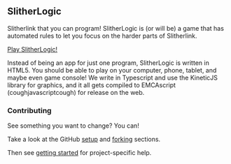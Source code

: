 SlitherLogic
------------

Slitherlink that you can program! SlitherLogic is (or will be) a game that has automated rules to let you focus on the harder parts of Slitherlink.

[Play SlitherLogic!](http://darthwalsh.github.io/SlitherLogic/)

Instead of being an app for just one program, SlitherLogic is written in HTML5. You should be able to play on your computer, phone, tablet, and maybe even game console! We write in Typescript and use the KineticJS library for graphics, and it all gets compiled to EMCAscript (coughjavascriptcough) for release on the web.

### Contributing

See something you want to change? You can!

Take a look at the GitHub [setup](https://help.github.com/articles/set-up-git) and [forking](https://help.github.com/articles/fork-a-repo) sections.

Then see [getting started](GettingStarted.md) for project-specific help.
